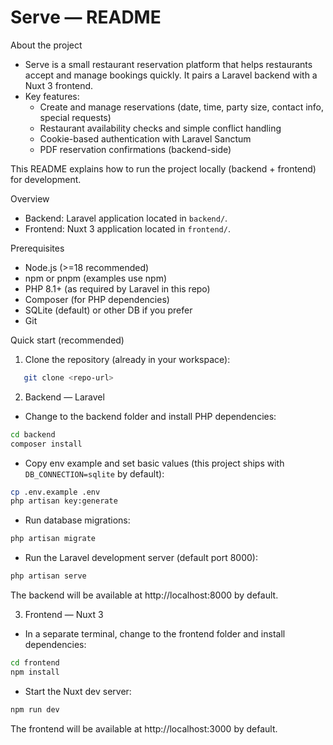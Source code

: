 # Serve — README

About the project
- Serve is a small restaurant reservation platform that helps restaurants accept and manage bookings quickly. It pairs a Laravel backend with a Nuxt 3 frontend.
- Key features:
   - Create and manage reservations (date, time, party size, contact info, special requests)
   - Restaurant availability checks and simple conflict handling
   - Cookie-based authentication with Laravel Sanctum
   - PDF reservation confirmations (backend-side)

This README explains how to run the project locally (backend + frontend) for development.

Overview
- Backend: Laravel application located in `backend/`.
- Frontend: Nuxt 3 application located in `frontend/`.

Prerequisites
- Node.js (>=18 recommended)
- npm or pnpm (examples use npm)
- PHP 8.1+ (as required by Laravel in this repo)
- Composer (for PHP dependencies)
- SQLite (default) or other DB if you prefer
- Git

Quick start (recommended)
1. Clone the repository (already in your workspace):

```bash
   git clone <repo-url>
```
2. Backend — Laravel


- Change to the backend folder and install PHP dependencies:

```bash
cd backend
composer install
```

- Copy env example and set basic values (this project ships with `DB_CONNECTION=sqlite` by default):

```bash
cp .env.example .env
php artisan key:generate
```

- Run database migrations:

```bash
php artisan migrate 
```

- Run the Laravel development server (default port 8000):

```bash
php artisan serve
```

The backend will be available at http://localhost:8000 by default.

3. Frontend — Nuxt 3

- In a separate terminal, change to the frontend folder and install dependencies:

```bash
cd frontend
npm install
```


- Start the Nuxt dev server:

```bash
npm run dev
```

The frontend will be available at http://localhost:3000 by default.

